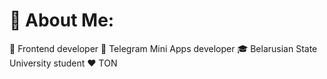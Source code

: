 # 💫 About Me:
🚀 Frontend developer
📱 Telegram Mini Apps developer
🎓 Belarusian State University student
❤️ TON
